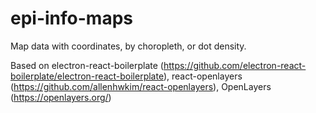 # epi-info-maps
Map data with coordinates, by choropleth, or dot density.

Based on electron-react-boilerplate (https://github.com/electron-react-boilerplate/electron-react-boilerplate), react-openlayers
(https://github.com/allenhwkim/react-openlayers), OpenLayers (https://openlayers.org/)
